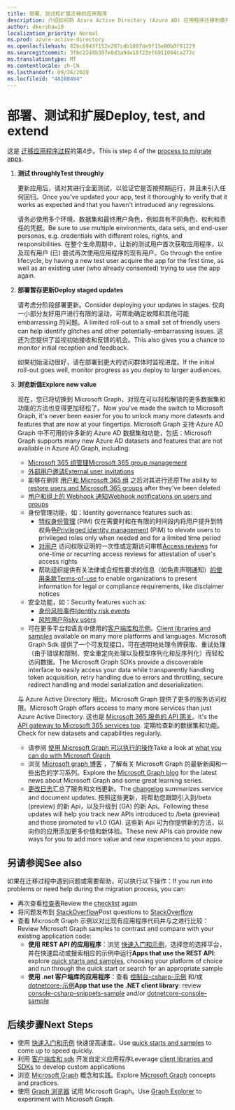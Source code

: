 ```yaml
---
title: 部署、测试和扩展迁移的应用程序
description: 介绍如何将 Azure Active Directory (Azure AD) 应用程序迁移到使用 Microsoft Graph API (REST) ;这讨论了步骤3：部署、测试和扩展。
author: dkershaw10
localization_priority: Normal
ms.prod: azure-active-directory
ms.openlocfilehash: 82bc6943f152e287cdb1807de9f15e80b0f91229
ms.sourcegitcommit: 3fbc2249b307e8d3a9de18f22ef6911094ca272c
ms.translationtype: MT
ms.contentlocale: zh-CN
ms.lasthandoff: 09/26/2020
ms.locfileid: "48288404"
---
```

# <a name="deploy-test-and-extend"></a><span data-ttu-id="1cebf-103">部署、测试和扩展</span><span class="sxs-lookup"><span data-stu-id="1cebf-103">Deploy, test, and extend</span></span>

<span data-ttu-id="1cebf-104">这是 [迁移应用程序过程](migrate-azure-ad-graph-planning-checklist.md)的第4步。</span><span class="sxs-lookup"><span data-stu-id="1cebf-104">This is step 4 of the [process to migrate apps](migrate-azure-ad-graph-planning-checklist.md).</span></span>

1.  <span data-ttu-id="1cebf-105">**测试 throughly**</span><span class="sxs-lookup"><span data-stu-id="1cebf-105">**Test throughly**</span></span>

    <span data-ttu-id="1cebf-106">更新应用后，请对其进行全面测试，以验证它是否按预期运行，并且未引入任何回归。</span><span class="sxs-lookup"><span data-stu-id="1cebf-106">Once you've updated your app, test it thoroughly to verify that it works as expected and that you haven't introduced any regressions.</span></span>  

    <span data-ttu-id="1cebf-107">请务必使用多个环境、数据集和最终用户角色，例如具有不同角色、权利和责任的凭据。</span><span class="sxs-lookup"><span data-stu-id="1cebf-107">Be sure to use multiple environments, data sets, and end-user personas, e.g. credentials with different roles, rights, and responsibilities.</span></span> <span data-ttu-id="1cebf-108">在整个生命周期中，让新的测试用户首次获取应用程序，以及现有用户 (已) 尝试再次使用应用程序的现有用户。</span><span class="sxs-lookup"><span data-stu-id="1cebf-108">Go through the entire lifecycle, by having a new test user acquire the app for the first time, as well as an existing user (who already consented) trying to use the app again.</span></span>

2.  <span data-ttu-id="1cebf-109">**部署暂存更新**</span><span class="sxs-lookup"><span data-stu-id="1cebf-109">**Deploy staged updates**</span></span>

    <span data-ttu-id="1cebf-110">请考虑分阶段部署更新。</span><span class="sxs-lookup"><span data-stu-id="1cebf-110">Consider deploying your updates in stages.</span></span>  <span data-ttu-id="1cebf-111">仅向一小部分友好用户进行有限的滚动，可帮助确定故障和其他可能 embarrassing 的问题。</span><span class="sxs-lookup"><span data-stu-id="1cebf-111">A limited roll-out to a small set of friendly users can help identify glitches and other potentially-embarrassing issues.</span></span>  <span data-ttu-id="1cebf-112">这还为您提供了监视初始接收和反馈的机会。</span><span class="sxs-lookup"><span data-stu-id="1cebf-112">This also gives you a chance to monitor initial reception and feedback.</span></span>

    <span data-ttu-id="1cebf-113">如果初始滚动很好，请在部署到更大的访问群体时监视进度。</span><span class="sxs-lookup"><span data-stu-id="1cebf-113">If the initial roll-out goes well, monitor progress as you deploy to larger audiences.</span></span>

3.  <span data-ttu-id="1cebf-114">**浏览新值**</span><span class="sxs-lookup"><span data-stu-id="1cebf-114">**Explore new value**</span></span>

    <span data-ttu-id="1cebf-115">现在，您已将切换到 Microsoft Graph，对现在可以轻松解锁的更多数据集和功能的方法也变得更加轻松了。</span><span class="sxs-lookup"><span data-stu-id="1cebf-115">Now you've made the switch to Microsoft Graph, it's never been easier for you to unlock many more datasets and features that are now at your fingertips.</span></span> 
    <span data-ttu-id="1cebf-116">Microsoft Graph 支持 Azure AD Graph 中不可用的许多新的 Azure AD 数据集和功能，包括：</span><span class="sxs-lookup"><span data-stu-id="1cebf-116">Microsoft Graph supports many new Azure AD datasets and features that are not available in Azure AD Graph, including:</span></span> 

    - [<span data-ttu-id="1cebf-117">Microsoft 365 组管理</span><span class="sxs-lookup"><span data-stu-id="1cebf-117">Microsoft 365 group management</span></span>](./office365-groups-concept-overview.md)
    - [<span data-ttu-id="1cebf-118">外部用户邀请</span><span class="sxs-lookup"><span data-stu-id="1cebf-118">External user invitations</span></span>](/graph/api/resources/invitation?view=graph-rest-1.0)
    - <span data-ttu-id="1cebf-119">能够在删除 [用户和 Microsoft 365 组](/graph/api/resources/directory?view=graph-rest-1.0) 之后对其进行还原</span><span class="sxs-lookup"><span data-stu-id="1cebf-119">The ability to [restore users and Microsoft 365 groups](/graph/api/resources/directory?view=graph-rest-1.0) after they've been deleted</span></span>
    - [<span data-ttu-id="1cebf-120">用户和组上的 Webhook 通知</span><span class="sxs-lookup"><span data-stu-id="1cebf-120">Webhook notifications on users and groups</span></span>](./webhooks.md?toc=.%252fref%252ftoc.json&view=graph-rest-1.0)
    - <span data-ttu-id="1cebf-121">身份管理功能，如：</span><span class="sxs-lookup"><span data-stu-id="1cebf-121">Identity governance features such as:</span></span>
      - <span data-ttu-id="1cebf-122">[特权身份管理](/graph/api/resources/privilegedidentitymanagement-root?view=graph-rest-beta) (PIM) 仅在需要时和在有限的时间段内将用户提升到特权角色</span><span class="sxs-lookup"><span data-stu-id="1cebf-122">[Privileged identity management](/graph/api/resources/privilegedidentitymanagement-root?view=graph-rest-beta) (PIM) to elevate users to privileged roles only when needed and for a limited time period</span></span>
      - <span data-ttu-id="1cebf-123">[对用户](/graph/api/resources/accessreviews-root?view=graph-rest-beta) 访问权限证明的一次性或定期访问审核</span><span class="sxs-lookup"><span data-stu-id="1cebf-123">[Access reviews](/graph/api/resources/accessreviews-root?view=graph-rest-beta) for one-time or recurring access reviews for attestation of user's access rights</span></span>
      - <span data-ttu-id="1cebf-124">帮助组织提供有关法律或合规性要求的信息（如免责声明通知）[的使用条款](/graph/api/resources/accessreviews-root?view=graph-rest-beta)</span><span class="sxs-lookup"><span data-stu-id="1cebf-124">[Terms-of-use](/graph/api/resources/accessreviews-root?view=graph-rest-beta) to enable organizations to present information for legal or compliance requirements, like disclaimer notices</span></span>
    - <span data-ttu-id="1cebf-125">安全功能，如：</span><span class="sxs-lookup"><span data-stu-id="1cebf-125">Security features such as:</span></span>
      - [<span data-ttu-id="1cebf-126">身份风险事件</span><span class="sxs-lookup"><span data-stu-id="1cebf-126">Identity risk events</span></span>](/graph/api/resources/identityriskevent?view=graph-rest-1.0)
      - [<span data-ttu-id="1cebf-127">风险用户</span><span class="sxs-lookup"><span data-stu-id="1cebf-127">Risky users</span></span>](/graph/api/resources/riskyuser?view=graph-rest-1.0)
    - <span data-ttu-id="1cebf-128">可在更多平台和语言中使用的[客户端库和示例](./index.yml)。</span><span class="sxs-lookup"><span data-stu-id="1cebf-128">[Client libraries and samples](./index.yml) available on many more platforms and languages.</span></span> <span data-ttu-id="1cebf-129">Microsoft Graph Sdk 提供了一个可发现接口，可在透明地处理令牌获取、重试处理（由于错误和限制、安全重定向处理以及模型序列化和反序列化）而轻松访问数据。</span><span class="sxs-lookup"><span data-stu-id="1cebf-129">The Microsoft Graph SDKs provide a discoverable interface to easily access your data while transparently handling token acquisition, retry handling due to errors and throttling, secure redirect handling and model serialization and deserialization.</span></span>

    <span data-ttu-id="1cebf-130">与 Azure Active Directory 相比，Microsoft Graph 提供了更多的服务访问权限。</span><span class="sxs-lookup"><span data-stu-id="1cebf-130">Microsoft Graph offers access to many more services than just Azure Active Directory.</span></span> <span data-ttu-id="1cebf-131">这也是 [Microsoft 365 服务的 API 网关](./index.yml)。</span><span class="sxs-lookup"><span data-stu-id="1cebf-131">It's the [API gateway to Microsoft 365 services too](./index.yml).</span></span>
    <span data-ttu-id="1cebf-132">定期检查新的数据集和功能。</span><span class="sxs-lookup"><span data-stu-id="1cebf-132">Check for new datasets and capabilities regularly.</span></span>  

    - <span data-ttu-id="1cebf-133">请参阅 [使用 Microsoft Graph 可以执行的操作](/graph/examples)</span><span class="sxs-lookup"><span data-stu-id="1cebf-133">Take a look at [what you can do with Microsoft Graph](/graph/examples)</span></span>
    - <span data-ttu-id="1cebf-134">浏览 [Microsoft graph 博客](/graph/blogs) ，了解有关 Microsoft Graph 的最新新闻和一些出色的学习系列。</span><span class="sxs-lookup"><span data-stu-id="1cebf-134">Explore the [Microsoft Graph blog](/graph/blogs) for the latest news about Microsoft Graph and some great learning series.</span></span>
    - <span data-ttu-id="1cebf-135">[更改日志](/greaph/changelog)汇总了服务和文档更新。</span><span class="sxs-lookup"><span data-stu-id="1cebf-135">The [changelog](/greaph/changelog) summarizes service and document updates.</span></span> <span data-ttu-id="1cebf-136">按照这些更新，将帮助您跟踪引入到/beta (preview) 的新 Api，以及升级到 (GA) 的新 Api。</span><span class="sxs-lookup"><span data-stu-id="1cebf-136">Following these updates will help you track new APIs introduced to /beta (preview) and those promoted to v1.0 (GA).</span></span>  <span data-ttu-id="1cebf-137">这些新 Api 可为你提供新的方法，以向你的应用添加更多价值和新体验。</span><span class="sxs-lookup"><span data-stu-id="1cebf-137">These new APIs can provide new ways for you to add more value and new experiences to your apps.</span></span>  

## <a name="see-also"></a><span data-ttu-id="1cebf-138">另请参阅</span><span class="sxs-lookup"><span data-stu-id="1cebf-138">See also</span></span>

<span data-ttu-id="1cebf-139">如果在迁移过程中遇到问题或需要帮助，可以执行以下操作：</span><span class="sxs-lookup"><span data-stu-id="1cebf-139">If you run into problems or need help during the migration process, you can:</span></span>

- <span data-ttu-id="1cebf-140">再次查看[检查表](migrate-azure-ad-graph-planning-checklist.md)</span><span class="sxs-lookup"><span data-stu-id="1cebf-140">Review the [checklist](migrate-azure-ad-graph-planning-checklist.md) again</span></span>
- <span data-ttu-id="1cebf-141">将问题发布到 [StackOverflow](https://stackoverflow.com/questions/tagged/microsoft-graph)</span><span class="sxs-lookup"><span data-stu-id="1cebf-141">Post questions to [StackOverflow](https://stackoverflow.com/questions/tagged/microsoft-graph)</span></span>
- <span data-ttu-id="1cebf-142">查看 Microsoft Graph 示例以对比现有应用程序代码并与之进行比较：</span><span class="sxs-lookup"><span data-stu-id="1cebf-142">Review Microsoft Graph samples to contrast and compare with your existing application code:</span></span>
  - <span data-ttu-id="1cebf-143">**使用 REST API 的应用程序**：浏览 [快速入门和示例](https://developer.microsoft.com/graph/get-started)，选择您的选择平台，并在快速启动或搜索相应的示例中运行</span><span class="sxs-lookup"><span data-stu-id="1cebf-143">**Apps that use the REST API**: explore [quick starts and samples](https://developer.microsoft.com/graph/get-started), choosing your platform of choice and run through the quick start or search for an appropriate sample</span></span>
  - <span data-ttu-id="1cebf-144">**使用 .net 客户端库的应用程序**：查看 [控制台-csharp-示例](https://github.com/microsoftgraph/console-csharp-snippets-sample) 和/或 [dotnetcore-示例](https://github.com/microsoftgraph/dotnetcore-console-sample)</span><span class="sxs-lookup"><span data-stu-id="1cebf-144">**App that use the .NET client library**: review [console-csharp-snippets-sample](https://github.com/microsoftgraph/console-csharp-snippets-sample) and/or [dotnetcore-console-sample](https://github.com/microsoftgraph/dotnetcore-console-sample)</span></span>

## <a name="next-steps"></a><span data-ttu-id="1cebf-145">后续步骤</span><span class="sxs-lookup"><span data-stu-id="1cebf-145">Next Steps</span></span>

- <span data-ttu-id="1cebf-146">使用 [快速入门和示例](/graph/get-started) 快速提高速度。</span><span class="sxs-lookup"><span data-stu-id="1cebf-146">Use [quick starts and samples](/graph/get-started) to come up to speed quickly.</span></span>
- <span data-ttu-id="1cebf-147">利用 [客户端库和 sdk](https://developer.microsoft.com/graph/get-started) 开发自定义应用程序</span><span class="sxs-lookup"><span data-stu-id="1cebf-147">Leverage [client libraries and SDKs](https://developer.microsoft.com/graph/get-started) to develop custom applications</span></span> 
- <span data-ttu-id="1cebf-148">浏览 [Microsoft Graph](./overview.md) 概念和实践。</span><span class="sxs-lookup"><span data-stu-id="1cebf-148">Explore [Microsoft Graph](./overview.md) concepts and practices.</span></span>
- <span data-ttu-id="1cebf-149">使用 [Graph 浏览器](https://aka.ms/ge) 试用 Microsoft Graph。</span><span class="sxs-lookup"><span data-stu-id="1cebf-149">Use [Graph Explorer](https://aka.ms/ge) to experiment with Microsoft Graph.</span></span>